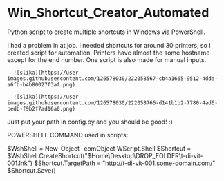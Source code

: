 # Win_Shortcut_Creator_Automated
Python script to create multiple shortcuts in Windows via PowerShell.


I had a problem in at job. i needed shortcuts for around 30 printers, so I created script for automation.
Printers have almost the some hostname except for the end number. One script is also made for manual inputs.

      ![slika](https://user-images.githubusercontent.com/126578030/222058567-cb4a1665-9512-4dda-a6fb-b4b80027f3af.png)

      ![slika](https://user-images.githubusercontent.com/126578030/222058766-d141b1b2-7780-4ad6-bedb-f9b2f7ad16a0.png)


Just put your path in config.py and you should be good! :)




POWERSHELL COMMAND used in scripts:

$WshShell = New-Object -comObject WScript.Shell $Shortcut = $WshShell.CreateShortcut("$Home\Desktop\DROP_FOLDER\t-di-vit-001.lnk") $Shortcut.TargetPath = "http://t-di-vit-001.some-domain.com/" $Shortcut.Save()





